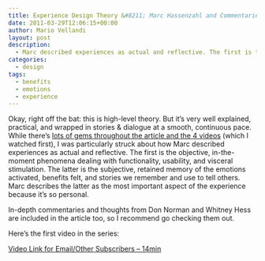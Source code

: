 ```yaml
---
title: Experience Design Theory &#8211; Marc Hassenzahl and Commentaries
date: 2011-03-29T12:06:15+00:00
author: Mario Vellandi
layout: post
description:
  - Marc described experiences as actual and reflective. The first is the objective, in-the-moment phenomena dealing with functionality, usability, and visceral stimulation
categories:
  - design
tags:
  - benefits
  - emotions
  - experience
---
```

Okay, right off the bat: this is high-level theory. But it&#8217;s very well explained, practical, and wrapped in stories & dialogue at a smooth, continuous pace. While there&#8217;s [lots of gems throughout the article and the 4 videos](http://www.interaction-design.org/encyclopedia/user_experience_and_experience_design.html) (which I watched first), I was particularly struck about how Marc described experiences as actual and reflective. The first is the objective, in-the-moment phenomena dealing with functionality, usability, and visceral stimulation. The latter is the subjective, retained memory of the emotions activated, benefits felt, and stories we remember and use to tell others. Marc describes the latter as the most important aspect of the experience because it&#8217;s so personal.

In-depth commentaries and thoughts from Don Norman and Whitney Hess are included in the article too, so I recommend go checking them out.

Here&#8217;s the first video in the series:

[Video Link for Email/Other Subscribers &#8211; 14min](http://www.youtube.com/watch?v=lEvhxJKTQK8)
